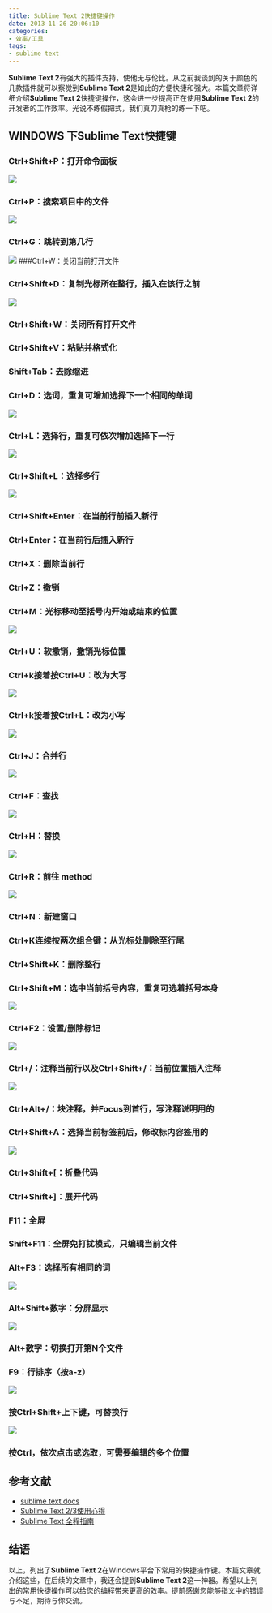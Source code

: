 ```yaml
---
title: Sublime Text 2快捷键操作
date: 2013-11-26 20:06:10
categories:
- 效率/工具
tags:
- sublime text
---
```


**Sublime Text 2**有强大的插件支持，使他无与伦比。从之前我谈到的关于颜色的几款插件就可以察觉到**Sublime Text 2**是如此的方便快捷和强大。本篇文章将详细介绍**Sublime Text 2**快捷键操作，这会进一步提高正在使用**Sublime Text 2**的开发者的工作效率。光说不练假把式，我们真刀真枪的练一下吧。

<!--more-->

## WINDOWS 下Sublime Text快捷键
### Ctrl+Shift+P：打开命令面板
![](../../assets/ctrlsp.jpg)
### Ctrl+P：搜索项目中的文件
![](../../assets/ctrlp.jpg)
### Ctrl+G：跳转到第几行
![](../../assets/ctrlg.jpg)
###Ctrl+W：关闭当前打开文件 
### Ctrl+Shift+D：复制光标所在整行，插入在该行之前
![](../../assets/ctrlsd.jpg)
### Ctrl+Shift+W：关闭所有打开文件
### Ctrl+Shift+V：粘贴并格式化
### Shift+Tab：去除缩进
### Ctrl+D：选词，重复可增加选择下一个相同的单词
![](../../assets/ctrld.jpg)
### Ctrl+L：选择行，重复可依次增加选择下一行
![](../../assets/ctrll.jpg)
### Ctrl+Shift+L：选择多行
![](../../assets/ctrlsl.jpg)
### Ctrl+Shift+Enter：在当前行前插入新行
### Ctrl+Enter：在当前行后插入新行
### Ctrl+X：删除当前行
### Ctrl+Z：撤销
### Ctrl+M：光标移动至括号内开始或结束的位置
![](../../assets/ctrlm.jpg)
### Ctrl+U：软撤销，撤销光标位置
### Ctrl+k接着按Ctrl+U：改为大写
![](../../assets/ctrlkul.jpg)
### Ctrl+k接着按Ctrl+L：改为小写
![](../../assets/ctrlkul.jpg)
### Ctrl+J：合并行
![](../../assets/ctrlj.jpg)
### Ctrl+F：查找
![](../../assets/ctrlf.jpg)
### Ctrl+H：替换
![](../../assets/ctrlh.jpg)
### Ctrl+R：前往 method
![](../../assets/ctrlr.jpg)
### Ctrl+N：新建窗口
### Ctrl+K连续按两次组合键：从光标处删除至行尾
### Ctrl+Shift+K：删除整行
### Ctrl+Shift+M：选中当前括号内容，重复可选着括号本身
![](../../assets/ctrlsm.jpg)
### Ctrl+F2：设置/删除标记
![](../../assets/ctrlf2.jpg)
### Ctrl+/：注释当前行以及Ctrl+Shift+/：当前位置插入注释
![](../../assets/ctrlzhushi.jpg)
### Ctrl+Alt+/：块注释，并Focus到首行，写注释说明用的
### Ctrl+Shift+A：选择当前标签前后，修改标内容签用的
![](../../assets/ctrlsa.jpg)
### Ctrl+Shift+[：折叠代码
### Ctrl+Shift+]：展开代码
### F11：全屏
### Shift+F11：全屏免打扰模式，只编辑当前文件
### Alt+F3：选择所有相同的词
![](../../assets/altf3.jpg)
### Alt+Shift+数字：分屏显示
![](../../assets/altsnum.jpg)
### Alt+数字：切换打开第N个文件
### F9：行排序（按a-z）
![](../../assets/f9sort.jpg)
### 按Ctrl+Shift+上下键，可替换行
![](../../assets/ctrlsupdown.jpg)
### 按Ctrl，依次点击或选取，可需要编辑的多个位置

## 参考文献
- [sublime text docs](https://packagecontrol.io/docs#End_Users)
- [Sublime Text 2/3使用心得](http://andrewliu.tk/2014/11/25/Sublime-Text-3%E4%BD%BF%E7%94%A8%E5%BF%83%E5%BE%97/)
- [Sublime Text 全程指南](http://zh.lucida.me/blog/sublime-text-complete-guide/)

## 结语
以上，列出了**Sublime Text 2**在Windows平台下常用的快捷操作键。本篇文章就介绍这些，在后续的文章中，我还会提到**Sublime Text 2**这一神器。希望以上列出的常用快捷操作可以给您的编程带来更高的效率。提前感谢您能够指文中的错误与不足，期待与你交流。